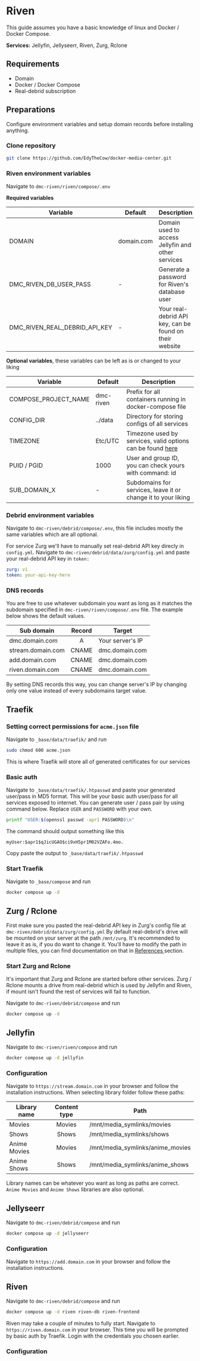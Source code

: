 # Riven

This guide assumes you have a basic knowledge of linux and Docker / Docker Compose.

**Services:** Jellyfin, Jellyseerr, Riven, Zurg, Rclone

## Requirements
- Domain
- Docker / Docker Compose
- Real-debrid subscription

## Preparations
Configure environment  variables and setup domain records before installing anything.

### Clone repository
``` sh
git clone https://github.com/EdyTheCow/docker-media-center.git
``` 

### **Riven** environment variables
Navigate to `dmc-riven/riven/compose/.env`

**Required variables**

| Variable                      | Default    | Description                                             |
|-------------------------------|------------|---------------------------------------------------------|
| DOMAIN                        | domain.com | Domain used to access Jellyfin and other services       |
| DMC_RIVEN_DB_USER_PASS        |      -     | Generate a password for Riven's database user           |
| DMC_RIVEN_REAL_DEBRID_API_KEY |      -     | Your real-debrid API key, can be found on their website | 

**Optional variables**, these variables can be left as is or changed to your liking

| Variable             | Default   | Description                                                                                                                      |
|----------------------|-----------|----------------------------------------------------------------------------------------------------------------------------------|
| COMPOSE_PROJECT_NAME | dmc-riven | Prefix for all containers running in docker-compose file                                                                         |
| CONFIG_DIR           |  ../data  | Directory for storing configs of all services                                                                                    |
| TIMEZONE             |  Etc/UTC  | Timezone used by services, valid options can be found [here ](https://en.wikipedia.org/wiki/List_of_tz_database_time_zones#List) |
| PUID / PGID          | 1000      | User and group ID, you can check yours with command: id                                                                          |
| SUB_DOMAIN_X         | -         | Subdomains for services, leave it or change it to your liking                                                                    |

### **Debrid** environment variables
Navigate to `dmc-riven/debrid/compose/.env`, this file includes mostly the same variables which are all optional.

For service Zurg we'll have to manually set real-debrid API key direcly in `config.yml`. Navigate to `dmc-riven/debrid/data/zurg/config.yml` and paste your real-debrid API key in `token:`
``` yaml title="snippet of config.yml"
zurg: v1
token: your-api-key-here
```

### DNS records
You are free to use whatever subdomain you want as long as it matches the subdomain specified in `dmc-riven/riven/compose/.env` file. The example below shows the default values.

| Sub domain        | Record | Target           |
|-------------------|:------:|------------------|
| dmc.domain.com    |    A   | Your server's IP |
| stream.domain.com |  CNAME | dmc.domain.com   |
| add.domain.com    |  CNAME | dmc.domain.com   |
| riven.domain.com  |  CNAME | dmc.domain.com   |

By setting DNS records this way, you can change server's IP by changing only one value instead of every subdomains target value.

## Traefik
### Setting correct permissions for `acme.json` file

Navigate to `_base/data/traefik/` and run
``` sh
sudo chmod 600 acme.json
```
This is where Traefik will store all of generated certificates for our services

### Basic auth

Navigate to `_base/data/traefik/.htpasswd` and paste your generated user/pass in MD5 format. 
This will be your basic auth user/pass for all services exposed to internet.
You can generate user / pass pair by using command below. Replace `USER` and `PASSWORD` with your own.
``` sh
printf "USER:$(openssl passwd -apr1 PASSWORD)\n"
```
The command should output something like this
```
myUser:$apr1$qJicUGAO$ci9xH5pr1M02VZAFo.4mo.
```
Copy paste the output to `_base/data/traefik/.htpasswd`

### Start Traefik
Navigate to `_base/compose` and run
``` sh
docker compose up -d
```

## Zurg / Rclone
First make sure you pasted the real-debrid API key in Zurg's config file at `dmc-riven/debrid/data/zurg/config.yml`
By default real-debrid's drive will be mounted on your server at the path `/mnt/zurg`. 
It's recommended to leave it as is, if you do want to change it. You'll have to modify the path in multiple files, you can find documentation on that in [References ](/docker-media-center/references ) section. 

### Start Zurg and Rclone
It's important that Zurg and Rclone are started before other services. 
Zurg / Rclone mounts a drive from real-debrid which is used by Jellyfin and Riven, if mount isn't found the rest of services will fail to function.

Navigate to `dmc-riven/debrid/compose` and run
``` sh
docker compose up -d
```

## Jellyfin
Navigate to `dmc-riven/riven/compose` and run

``` sh
docker compose up -d jellyfin
```

### Configuration
Navigate to `https://stream.domain.com` in your browser and follow the installation instructions. When selecting library folder follow these paths:

| Library name | Content type | Path                             |
|--------------|:------------:|----------------------------------|
| Movies       |    Movies    | /mnt/media_symlinks/movies       |
| Shows        |     Shows    | /mnt/media_symlinks/shows        |
| Anime Movies |    Movies    | /mnt/media_symlinks/anime_movies |
| Anime Shows  |     Shows    | /mnt/media_symlinks/anime_shows  |

Library names can be whatever you want as long as paths are correct. `Anime Movies` and `Anime Shows` libraries are also optional.

## Jellyseerr
Navigate to `dmc-riven/debrid/compose` and run

``` sh
docker compose up -d jellyseerr
```

### Configuration
Navigate to `https://add.domain.com` in your browser and follow the installation instructions.



## Riven
Navigate to `dmc-riven/debrid/compose` and run

``` sh
docker compose up -d riven riven-db riven-frontend
```

Riven may take a couple of minutes to fully start. Navigate to `https://riven.domain.com` in your browser. 
This time you will be prompted by basic auth by Traefik. Login with the credentials you chosen earlier.

### Configuration
